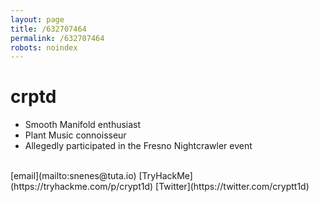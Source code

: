```yaml
---
layout: page
title: /632707464 
permalink: /632707464 
robots: noindex
---
```

# crptd
* Smooth Manifold enthusiast
* Plant Music connoisseur
* Allegedly participated in the Fresno Nightcrawler event

<br />
[email](mailto:snenes@tuta.io)
[TryHackMe](https://tryhackme.com/p/crypt1d)
[Twitter](https://twitter.com/cryptt1d)
